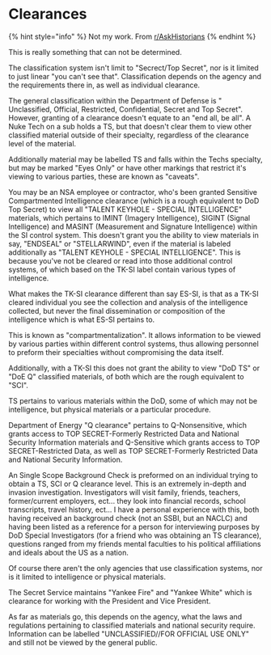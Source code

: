# Clearances

{% hint style="info" %}
Not my work. From [r/AskHistorians](https://www.reddit.com/r/AskHistorians/comments/2uylp8/how\_far\_back\_is\_the\_earliest\_known\_us\_usage\_of/)
{% endhint %}

This is really something that can not be determined.

The classification system isn't limit to "Secrect/Top Secret", nor is it limited to just linear "you can't see that". Classification depends on the agency and the requirements there in, as well as individual clearance.

The general classification within the Department of Defense is " Unclassified, Official, Restricted, Confidential, Secret and Top Secret". However, granting of a clearance doesn't equate to an "end all, be all". A Nuke Tech on a sub holds a TS, but that doesn't clear them to view other classified material outside of their specialty, regardless of the clearance level of the material.

Additionally material may be labelled TS and falls within the Techs specialty, but may be marked "Eyes Only" or have other markings that restrict it's viewing to various parties, these are known as "caveats".

You may be an NSA employee or contractor, who's been granted Sensitive Compartmented Intelligence clearance (which is a rough equivalent to DoD Top Secret) to view all "TALENT KEYHOLE - SPECIAL INTELLIGENCE" materials, which pertains to IMINT (Imagery Intelligence), SIGINT (Signal Intelligence) and MASINT (Measurement and Signature Intelligence) within the SI control system. This doesn't grant you the ability to view materials in say, "ENDSEAL" or "STELLARWIND", even if the material is labeled additionally as "TALENT KEYHOLE - SPECIAL INTELLIGENCE". This is because you've not be cleared or read into those additional control systems, of which based on the TK-SI label contain various types of intelligence.

What makes the TK-SI clearance different than say ES-SI, is that as a TK-SI cleared individual you see the collection and analysis of the intelligence collected, but never the final dissemination or composition of the intelligence which is what ES-SI pertains to.

This is known as "compartmentalization". It allows information to be viewed by various parties within different control systems, thus allowing personnel to preform their specialties without compromising the data itself.

Additionally, with a TK-SI this does not grant the ability to view "DoD TS" or "DoE Q" classified materials, of both which are the rough equivalent to "SCI".

TS pertains to various materials within the DoD, some of which may not be intelligence, but physical materials or a particular procedure.

Department of Energy "Q clearance" pertains to Q-Nonsensitive, which grants access to TOP SECRET-Formerly Restricted Data and National Security Information materials and Q-Sensitive which grants access to TOP SECRET-Restricted Data, as well as TOP SECRET-Formerly Restricted Data and National Security Information.

An Single Scope Background Check is preformed on an individual trying to obtain a TS, SCI or Q clearance level. This is an extremely in-depth and invasion investigation. Investigators will visit family, friends, teachers, former/current employers, ect... they look into financial records, school transcripts, travel history, ect... I have a personal experience with this, both having received an background check (not an SSBI, but an NACLC) and having been listed as a reference for a person for interviewing purposes by DoD Special Investigators (for a friend who was obtaining an TS clearance), questions ranged from my friends mental faculties to his political affiliations and ideals about the US as a nation.

Of course there aren't the only agencies that use classification systems, nor is it limited to intelligence or physical materials.

The Secret Service maintains "Yankee Fire" and "Yankee White" which is clearance for working with the President and Vice President.

As far as materials go, this depends on the agency, what the laws and regulations pertaining to classified materials and national security require. Information can be labelled "UNCLASSIFIED//FOR OFFICIAL USE ONLY" and still not be viewed by the general public.
